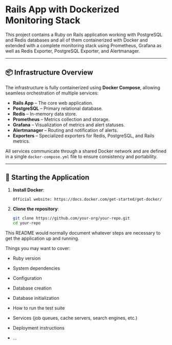 # Rails App with Dockerized Monitoring Stack

This project contains a Ruby on Rails application working with PostgreSQL and Redis databases and all of them containerized with Docker and extended with a complete monitoring stack using Prometheus, Grafana as well as Redis Exporter, PostgreSQL Exporter, and Alertmanager.

---

## 📦 Infrastructure Overview

The infrastructure is fully containerized using **Docker Compose**, allowing seamless orchestration of multiple services:

- **Rails App** – The core web application.
- **PostgreSQL** – Primary relational database.
- **Redis** – In-memory data store.
- **Prometheus** – Metrics collection and storage.
- **Grafana** – Visualization of metrics and alert statuses.
- **Alertmanager** – Routing and notification of alerts.
- **Exporters** – Specialized exporters for Redis, PostgreSQL, and Rails metrics.

All services communicate through a shared Docker network and are defined in a single `docker-compose.yml` file to ensure consistency and portability.

---

## 🚀 Starting the Application

1. **Install Docker**:

   ```bash
   Official website: https://docs.docker.com/get-started/get-docker/

2. **Clone the repository**:

   ```bash
   git clone https://github.com/your-org/your-repo.git
   cd your-repo


This README would normally document whatever steps are necessary to get the
application up and running.

Things you may want to cover:

* Ruby version

* System dependencies

* Configuration

* Database creation

* Database initialization

* How to run the test suite

* Services (job queues, cache servers, search engines, etc.)

* Deployment instructions

* ...
